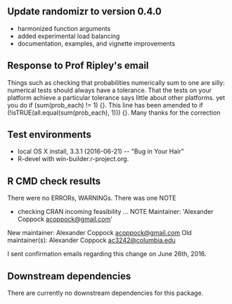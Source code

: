 ## Update randomizr to version 0.4.0
* harmonized function arguments
* added experimental load balancing
* documentation, examples, and vignette improvements

## Response to Prof Ripley's email

Things such as checking that probabilities numerically sum to one are silly: numerical tests should always have a tolerance. That the tests on your platform achieve a particular tolerance says little about other platforms. yet you do if (sum(prob_each) != 1) {}. This line has been amended to if (!isTRUE(all.equal(sum(prob_each), 1))) {}.  Many thanks for the correction


## Test environments
* local OS X install, 3.3.1 (2016-06-21) -- "Bug in Your Hair"
* R-devel with win-builder.r-project.org.

## R CMD check results
There were no ERRORs, WARNINGs. There was one NOTE

* checking CRAN incoming feasibility ... NOTE
Maintainer: 'Alexander Coppock <acoppock@gmail.com>'

New maintainer:
  Alexander Coppock <acoppock@gmail.com>
Old maintainer(s):
  Alexander Coppock <ac3242@columbia.edu>

I sent confirmation emails regarding this change on June 26th, 2016.

## Downstream dependencies
There are currently no downstream dependencies for this package.

